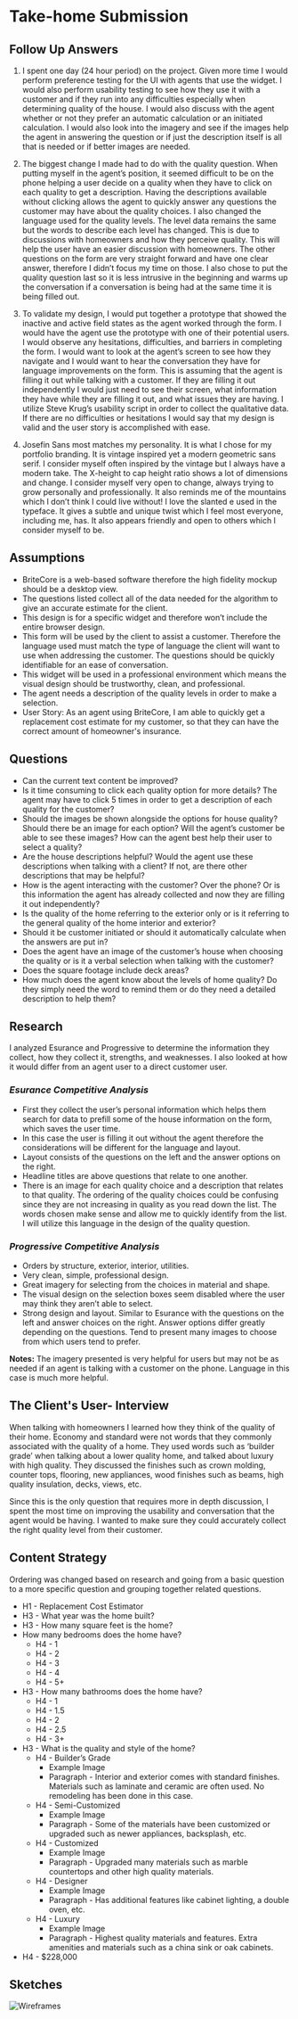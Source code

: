 # Take-home Submission

## Follow Up Answers

1. I spent one day (24 hour period) on the project. Given more time I would perform preference testing for the UI with agents that use the widget. I would also perform usability testing to see how they use it with a customer and if they run into any difficulties especially when determining quality of the house. I would also discuss with the agent whether or not they prefer an automatic calculation or an initiated calculation. I would also look into the imagery and see if the images help the agent in answering the question or if just the description itself is all that is needed or if better images are needed. 

2. The biggest change I made had to do with the quality question. When putting myself in the agent’s position, it seemed difficult to be on the phone helping a user decide on a quality when they have to click on each quality to get a description. Having the descriptions available without clicking allows the agent to quickly answer any questions the customer may have about the quality choices. I also changed the language used for the quality levels. The level data remains the same but the words to describe each level has changed. This is due to discussions with homeowners and how they perceive quality. This will help the user have an easier discussion with homeowners. The other questions on the form are very straight forward and have one clear answer, therefore I didn’t focus my time on those. I also chose to put the quality question last so it is less intrusive in the beginning and warms up the conversation if a conversation is being had at the same time it is being filled out. 

3. To validate my design, I would put together a prototype that showed the inactive and active field states as the agent worked through the form. I would have the agent use the prototype with one of their potential users. I would observe any hesitations, difficulties, and barriers in completing the form. I would want to look at the agent’s screen to see how they navigate and I would want to hear the conversation they have for language improvements on the form. This is assuming that the agent is filling it out while talking with a customer. If they are filling it out independently I would just need to see their screen, what information they have while they are filling it out, and what issues they are having. I utilize Steve Krug’s usability script in order to collect the qualitative data. If there are no difficulties or hesitations I would say that my design is valid and the user story is accomplished with ease. 

4. Josefin Sans most matches my personality. It is what I chose for my portfolio branding. It is vintage inspired yet a modern geometric sans serif. I consider myself often inspired by the vintage but I always have a modern take. The X-height to cap height ratio shows a lot of dimensions and change. I consider myself very open to change, always trying to grow personally and professionally. It also reminds me of the mountains which I don’t think I could live without! I love the slanted e used in the typeface. It gives a subtle and unique twist which I feel most everyone, including me, has. It also appears friendly and open to others which I consider myself to be.


## Assumptions

- BriteCore is a web-based software therefore the high fidelity mockup should be a desktop view. 
- The questions listed collect all of the data needed for the algorithm to give an accurate estimate for the client. 
- This design is for a specific widget and therefore won’t include the entire browser design. 
- This form will be used by the client to assist a customer. Therefore the language used must match the type of language the client will want to use when addressing the customer. The questions should be quickly identifiable for an ease of conversation. 
- This widget will be used in a professional environment which means the visual design should be trustworthy, clean, and professional. 
- The agent needs a description of the quality levels in order to make a selection.
- User Story:  As an agent using BriteCore, I am able to quickly get a replacement cost estimate for my customer, so that they can have the correct amount of homeowner's insurance.

## Questions

- Can the current text content be improved? 
- Is it time consuming to click each quality option for more details? The agent may have to click 5 times in order to get a description of each quality for the customer?
- Should the images be shown alongside the options for house quality? Should there be an image for each option? Will the agent’s customer be able to see these images? How can the agent best help their user to select a quality?
- Are the house descriptions helpful? Would the agent use these descriptions when talking with a client? If not, are there other descriptions that may be helpful? 
- How is the agent interacting with the customer? Over the phone? Or is this information the agent has already collected and now they are filling it out independently?
- Is the quality of the home referring to the exterior only or is it referring to the general quality of the home interior and exterior? 
- Should it be customer initiated or should it automatically calculate when the answers are put in? 
- Does the agent have an image of the customer’s house when choosing the quality or is it a verbal selection when talking with the customer?
- Does the square footage include deck areas?
- How much does the agent know about the levels of home quality? Do they simply need the word to remind them or do they need a detailed description to help them?

## Research

I analyzed Esurance and Progressive to determine the information they collect, how they collect it, strengths, and weaknesses. I also looked at how it would differ from an agent user to a direct customer user.

### *Esurance Competitive Analysis*

- First they collect the user’s personal information which helps them search for data to prefill some of the house information on the form, which saves the user time. 
- In this case the user is filling it out without the agent therefore the considerations will be different for the language and layout. 
- Layout consists of the questions on the left and the answer options on the right. 
- Headline titles are above questions that relate to one another. 
- There is an image for each quality choice and a description that relates to that quality. The ordering of the quality choices could be confusing since they are not increasing in quality as you read down the list. The words chosen make sense and allow me to quickly identify from the list. I will utilize this language in the design of the quality question. 


### *Progressive Competitive Analysis*

- Orders by structure, exterior, interior, utilities. 
- Very clean, simple, professional design. 
- Great imagery for selecting from the choices in material and shape. 
- The visual design on the selection boxes seem disabled where the user may think they aren’t able to select. 
- Strong design and layout. Similar to Esurance with the questions on the left and answer choices on the right. Answer options differ greatly depending on the questions. Tend to present many images to choose from which users tend to prefer. 

**Notes:** The imagery presented is very helpful for users but may not be as needed if an agent is talking with a customer on the phone. Language in this case is much more helpful. 

## The Client's User- Interview

When talking with homeowners I learned how they think of the quality of their home. Economy and standard were not words that they commonly associated with the quality of a home. They used words such as ‘builder grade’ when talking about a lower quality home, and talked about luxury with high quality. They discussed the finishes such as crown molding, counter tops, flooring, new appliances, wood finishes such as beams, high quality insulation, decks, views, etc. 

Since this is the only question that requires more in depth discussion, I spent the most time on improving the usability and conversation that the agent would be having. I wanted to make sure they could accurately collect the right quality level from their customer. 
## Content Strategy

Ordering was changed based on research and going from a basic question to a more specific question and grouping together related questions. 

- H1 - Replacement Cost Estimator 
- H3 - What year was the home built? 
- H3 - How many square feet is the home? 
- How many bedrooms does the home have? 
  - H4 - 1
  - H4 - 2
  - H4 - 3
  - H4 - 4
  - H4 - 5+
- H3 - How many bathrooms does the home have? 
  - H4 - 1
  - H4 - 1.5
  - H4 - 2
  - H4 - 2.5
  - H4 - 3+
- H3 - What is the quality and style of the home? 
  - H4 - Builder’s Grade
    - Example Image
    - Paragraph - Interior and exterior comes with standard finishes. Materials such as laminate and ceramic are often used. No remodeling has been done in this case. 
  - H4 -  Semi-Customized
    - Example Image
    - Paragraph - Some of the materials have been customized or upgraded such as newer appliances, backsplash, etc. 
  - H4 - Customized
    - Example Image
    - Paragraph - Upgraded many materials such as marble countertops and other high quality materials. 
  - H4 - Designer
    - Example Image
    - Paragraph - Has additional features like cabinet lighting, a double oven, etc. 
  - H4 - Luxury
    - Example Image
    - Paragraph - Highest quality materials and features. Extra amenities and materials such as a china sink or oak cabinets. 
- H4 - $228,000

## Sketches
![Wireframes](https://github.com/katelynmichalove/BriteCore-Submission/blob/master/Wireframe_sketches.jpg)
      
